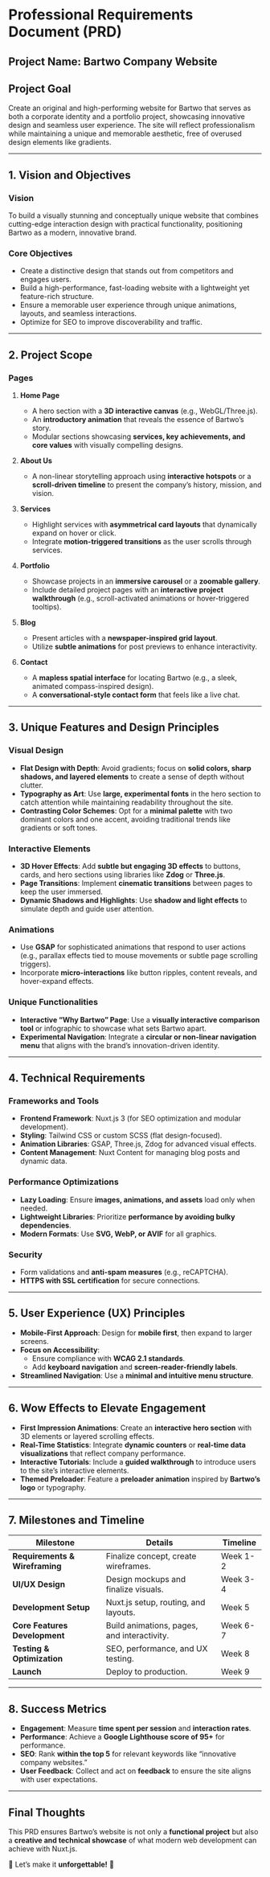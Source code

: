 # Professional Requirements Document (PRD)

## Project Name: Bartwo Company Website

## Project Goal

Create an original and high-performing website for Bartwo that serves as both a corporate identity and a portfolio project, showcasing innovative design and seamless user experience. The site will reflect professionalism while maintaining a unique and memorable aesthetic, free of overused design elements like gradients.

---

## 1. Vision and Objectives

### Vision
To build a visually stunning and conceptually unique website that combines cutting-edge interaction design with practical functionality, positioning Bartwo as a modern, innovative brand.

### Core Objectives
- Create a distinctive design that stands out from competitors and engages users.
- Build a high-performance, fast-loading website with a lightweight yet feature-rich structure.
- Ensure a memorable user experience through unique animations, layouts, and seamless interactions.
- Optimize for SEO to improve discoverability and traffic.

---

## 2. Project Scope

### Pages
1. **Home Page**
   - A hero section with a **3D interactive canvas** (e.g., WebGL/Three.js).
   - An **introductory animation** that reveals the essence of Bartwo’s story.
   - Modular sections showcasing **services, key achievements, and core values** with visually compelling designs.

2. **About Us**
   - A non-linear storytelling approach using **interactive hotspots** or a **scroll-driven timeline** to present the company’s history, mission, and vision.

3. **Services**
   - Highlight services with **asymmetrical card layouts** that dynamically expand on hover or click.
   - Integrate **motion-triggered transitions** as the user scrolls through services.

4. **Portfolio**
   - Showcase projects in an **immersive carousel** or a **zoomable gallery**.
   - Include detailed project pages with an **interactive project walkthrough** (e.g., scroll-activated animations or hover-triggered tooltips).

5. **Blog**
   - Present articles with a **newspaper-inspired grid layout**.
   - Utilize **subtle animations** for post previews to enhance interactivity.

6. **Contact**
   - A **mapless spatial interface** for locating Bartwo (e.g., a sleek, animated compass-inspired design).
   - A **conversational-style contact form** that feels like a live chat.

---

## 3. Unique Features and Design Principles

### **Visual Design**
- **Flat Design with Depth**: Avoid gradients; focus on **solid colors, sharp shadows, and layered elements** to create a sense of depth without clutter.
- **Typography as Art**: Use **large, experimental fonts** in the hero section to catch attention while maintaining readability throughout the site.
- **Contrasting Color Schemes**: Opt for a **minimal palette** with two dominant colors and one accent, avoiding traditional trends like gradients or soft tones.

### **Interactive Elements**
- **3D Hover Effects**: Add **subtle but engaging 3D effects** to buttons, cards, and hero sections using libraries like **Zdog** or **Three.js**.
- **Page Transitions**: Implement **cinematic transitions** between pages to keep the user immersed.
- **Dynamic Shadows and Highlights**: Use **shadow and light effects** to simulate depth and guide user attention.

### **Animations**
- Use **GSAP** for sophisticated animations that respond to user actions (e.g., parallax effects tied to mouse movements or subtle page scrolling triggers).
- Incorporate **micro-interactions** like button ripples, content reveals, and hover-expand effects.

### **Unique Functionalities**
- **Interactive “Why Bartwo” Page**: Use a **visually interactive comparison tool** or infographic to showcase what sets Bartwo apart.
- **Experimental Navigation**: Integrate a **circular or non-linear navigation menu** that aligns with the brand’s innovation-driven identity.

---

## 4. Technical Requirements

### **Frameworks and Tools**
- **Frontend Framework**: Nuxt.js 3 (for SEO optimization and modular development).
- **Styling**: Tailwind CSS or custom SCSS (flat design-focused).
- **Animation Libraries**: GSAP, Three.js, Zdog for advanced visual effects.
- **Content Management**: Nuxt Content for managing blog posts and dynamic data.

### **Performance Optimizations**
- **Lazy Loading**: Ensure **images, animations, and assets** load only when needed.
- **Lightweight Libraries**: Prioritize **performance by avoiding bulky dependencies**.
- **Modern Formats**: Use **SVG, WebP, or AVIF** for all graphics.

### **Security**
- Form validations and **anti-spam measures** (e.g., reCAPTCHA).
- **HTTPS with SSL certification** for secure connections.

---

## 5. User Experience (UX) Principles

- **Mobile-First Approach**: Design for **mobile first**, then expand to larger screens.
- **Focus on Accessibility**:
   - Ensure compliance with **WCAG 2.1 standards**.
   - Add **keyboard navigation** and **screen-reader-friendly labels**.
- **Streamlined Navigation**: Use a **minimal and intuitive menu structure**.

---

## 6. Wow Effects to Elevate Engagement

- **First Impression Animations**: Create an **interactive hero section** with 3D elements or layered scrolling effects.
- **Real-Time Statistics**: Integrate **dynamic counters** or **real-time data visualizations** that reflect company performance.
- **Interactive Tutorials**: Include a **guided walkthrough** to introduce users to the site’s interactive elements.
- **Themed Preloader**: Feature a **preloader animation** inspired by **Bartwo’s logo** or typography.

---

## 7. Milestones and Timeline

| **Milestone** | **Details** | **Timeline** |
|--------------|------------|-------------|
| **Requirements & Wireframing** | Finalize concept, create wireframes. | Week 1-2 |
| **UI/UX Design** | Design mockups and finalize visuals. | Week 3-4 |
| **Development Setup** | Nuxt.js setup, routing, and layouts. | Week 5 |
| **Core Features Development** | Build animations, pages, and interactivity. | Week 6-7 |
| **Testing & Optimization** | SEO, performance, and UX testing. | Week 8 |
| **Launch** | Deploy to production. | Week 9 |

---

## 8. Success Metrics

- **Engagement**: Measure **time spent per session** and **interaction rates**.
- **Performance**: Achieve a **Google Lighthouse score of 95+** for performance.
- **SEO**: Rank **within the top 5** for relevant keywords like “innovative company websites.”
- **User Feedback**: Collect and act on **feedback** to ensure the site aligns with user expectations.

---

## Final Thoughts

This PRD ensures Bartwo’s website is not only a **functional project** but also a **creative and technical showcase** of what modern web development can achieve with Nuxt.js. 

🚀 Let’s make it **unforgettable!** 🚀
